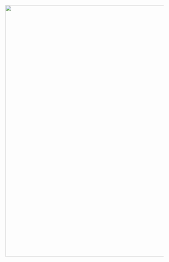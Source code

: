 <img src="https://github.com/yulia-samoilovich/awair/blob/main/charts.png?raw=true" width="780" height="800">
